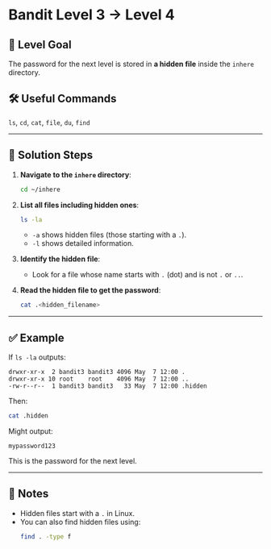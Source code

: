 # Bandit Level 3 → Level 4

## 📝 Level Goal
The password for the next level is stored in **a hidden file** inside the `inhere` directory.

## 🛠️ Useful Commands
`ls`, `cd`, `cat`, `file`, `du`, `find`

---

## 🚀 Solution Steps

1. **Navigate to the `inhere` directory**:
   ```bash
   cd ~/inhere
   ```

2. **List all files including hidden ones**:
   ```bash
   ls -la
   ```
   - `-a` shows hidden files (those starting with a `.`).
   - `-l` shows detailed information.

3. **Identify the hidden file**:
   - Look for a file whose name starts with `.` (dot) and is not `.` or `..`.

4. **Read the hidden file to get the password**:
   ```bash
   cat .<hidden_filename>
   ```

---

## ✅ Example

If `ls -la` outputs:
```
drwxr-xr-x  2 bandit3 bandit3 4096 May  7 12:00 .
drwxr-xr-x 10 root    root    4096 May  7 12:00 ..
-rw-r--r--  1 bandit3 bandit3   33 May  7 12:00 .hidden
```

Then:
```bash
cat .hidden
```

Might output:
```
mypassword123
```

This is the password for the next level.

---

## 🔐 Notes
- Hidden files start with a `.` in Linux.
- You can also find hidden files using:
  ```bash
  find . -type f
  ```
